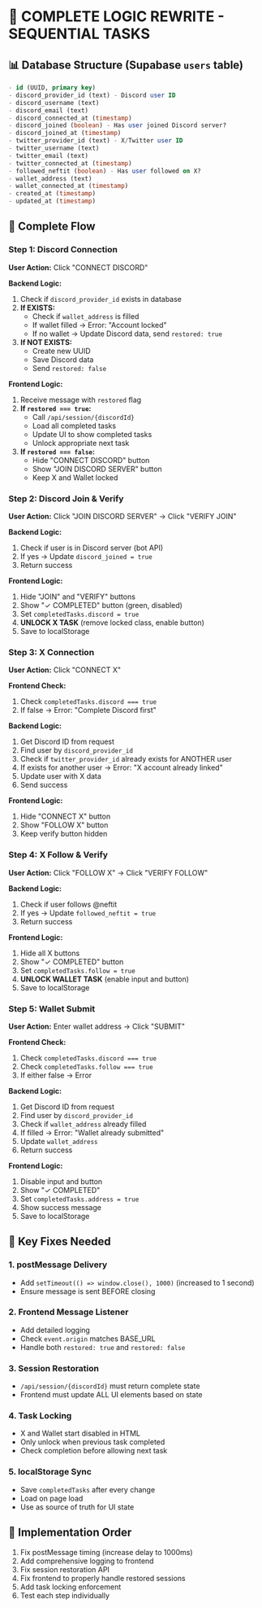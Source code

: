 # 🔧 COMPLETE LOGIC REWRITE - SEQUENTIAL TASKS

## 📊 Database Structure (Supabase `users` table)

```sql
- id (UUID, primary key)
- discord_provider_id (text) - Discord user ID
- discord_username (text)
- discord_email (text)
- discord_connected_at (timestamp)
- discord_joined (boolean) - Has user joined Discord server?
- discord_joined_at (timestamp)
- twitter_provider_id (text) - X/Twitter user ID
- twitter_username (text)
- twitter_email (text)
- twitter_connected_at (timestamp)
- followed_neftit (boolean) - Has user followed on X?
- wallet_address (text)
- wallet_connected_at (timestamp)
- created_at (timestamp)
- updated_at (timestamp)
```

## 🔄 Complete Flow

### **Step 1: Discord Connection**

**User Action:** Click "CONNECT DISCORD"

**Backend Logic:**
1. Check if `discord_provider_id` exists in database
2. **If EXISTS:**
   - Check if `wallet_address` is filled
   - If wallet filled → Error: "Account locked"
   - If no wallet → Update Discord data, send `restored: true`
3. **If NOT EXISTS:**
   - Create new UUID
   - Save Discord data
   - Send `restored: false`

**Frontend Logic:**
1. Receive message with `restored` flag
2. **If `restored === true`:**
   - Call `/api/session/{discordId}`
   - Load all completed tasks
   - Update UI to show completed tasks
   - Unlock appropriate next task
3. **If `restored === false`:**
   - Hide "CONNECT DISCORD" button
   - Show "JOIN DISCORD SERVER" button
   - Keep X and Wallet locked

### **Step 2: Discord Join & Verify**

**User Action:** Click "JOIN DISCORD SERVER" → Click "VERIFY JOIN"

**Backend Logic:**
1. Check if user is in Discord server (bot API)
2. If yes → Update `discord_joined = true`
3. Return success

**Frontend Logic:**
1. Hide "JOIN" and "VERIFY" buttons
2. Show "✓ COMPLETED" button (green, disabled)
3. Set `completedTasks.discord = true`
4. **UNLOCK X TASK** (remove locked class, enable button)
5. Save to localStorage

### **Step 3: X Connection**

**User Action:** Click "CONNECT X"

**Frontend Check:**
1. Check `completedTasks.discord === true`
2. If false → Error: "Complete Discord first"

**Backend Logic:**
1. Get Discord ID from request
2. Find user by `discord_provider_id`
3. Check if `twitter_provider_id` already exists for ANOTHER user
4. If exists for another user → Error: "X account already linked"
5. Update user with X data
6. Send success

**Frontend Logic:**
1. Hide "CONNECT X" button
2. Show "FOLLOW X" button
3. Keep verify button hidden

### **Step 4: X Follow & Verify**

**User Action:** Click "FOLLOW X" → Click "VERIFY FOLLOW"

**Backend Logic:**
1. Check if user follows @neftit
2. If yes → Update `followed_neftit = true`
3. Return success

**Frontend Logic:**
1. Hide all X buttons
2. Show "✓ COMPLETED" button
3. Set `completedTasks.follow = true`
4. **UNLOCK WALLET TASK** (enable input and button)
5. Save to localStorage

### **Step 5: Wallet Submit**

**User Action:** Enter wallet address → Click "SUBMIT"

**Frontend Check:**
1. Check `completedTasks.discord === true`
2. Check `completedTasks.follow === true`
3. If either false → Error

**Backend Logic:**
1. Get Discord ID from request
2. Find user by `discord_provider_id`
3. Check if `wallet_address` already filled
4. If filled → Error: "Wallet already submitted"
5. Update `wallet_address`
6. Return success

**Frontend Logic:**
1. Disable input and button
2. Show "✓ COMPLETED"
3. Set `completedTasks.address = true`
4. Show success message
5. Save to localStorage

## 🔑 Key Fixes Needed

### 1. **postMessage Delivery**
- Add `setTimeout(() => window.close(), 1000)` (increased to 1 second)
- Ensure message is sent BEFORE closing

### 2. **Frontend Message Listener**
- Add detailed logging
- Check `event.origin` matches BASE_URL
- Handle both `restored: true` and `restored: false`

### 3. **Session Restoration**
- `/api/session/{discordId}` must return complete state
- Frontend must update ALL UI elements based on state

### 4. **Task Locking**
- X and Wallet start disabled in HTML
- Only unlock when previous task completed
- Check completion before allowing next task

### 5. **localStorage Sync**
- Save `completedTasks` after every change
- Load on page load
- Use as source of truth for UI state

## 🚀 Implementation Order

1. Fix postMessage timing (increase delay to 1000ms)
2. Add comprehensive logging to frontend
3. Fix session restoration API
4. Fix frontend to properly handle restored sessions
5. Add task locking enforcement
6. Test each step individually
